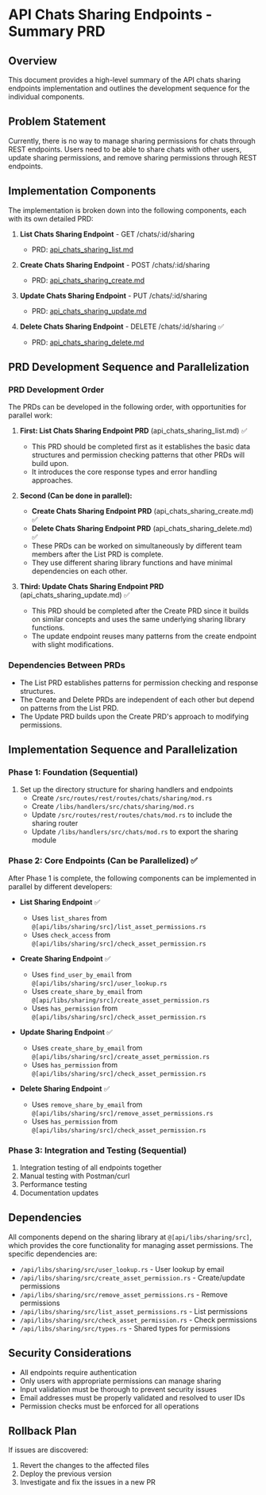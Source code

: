 # API Chats Sharing Endpoints - Summary PRD

## Overview
This document provides a high-level summary of the API chats sharing endpoints implementation and outlines the development sequence for the individual components.

## Problem Statement
Currently, there is no way to manage sharing permissions for chats through REST endpoints. Users need to be able to share chats with other users, update sharing permissions, and remove sharing permissions through REST endpoints.

## Implementation Components
The implementation is broken down into the following components, each with its own detailed PRD:

1. **List Chats Sharing Endpoint** - GET /chats/:id/sharing
   - PRD: [api_chats_sharing_list.md](/Users/dallin/buster/buster/api/prds/active/api_chats_sharing_list.md)

2. **Create Chats Sharing Endpoint** - POST /chats/:id/sharing
   - PRD: [api_chats_sharing_create.md](/Users/dallin/buster/buster/api/prds/active/api_chats_sharing_create.md)

3. **Update Chats Sharing Endpoint** - PUT /chats/:id/sharing
   - PRD: [api_chats_sharing_update.md](/Users/dallin/buster/buster/api/prds/active/api_chats_sharing_update.md)

4. **Delete Chats Sharing Endpoint** - DELETE /chats/:id/sharing ✅
   - PRD: [api_chats_sharing_delete.md](/Users/dallin/api_chats_sharing_delete/api/prds/active/api_chats_sharing_delete.md)

## PRD Development Sequence and Parallelization

### PRD Development Order
The PRDs can be developed in the following order, with opportunities for parallel work:

1. **First: List Chats Sharing Endpoint PRD** (api_chats_sharing_list.md) ✅
   - This PRD should be completed first as it establishes the basic data structures and permission checking patterns that other PRDs will build upon.
   - It introduces the core response types and error handling approaches.

2. **Second (Can be done in parallel):**
   - **Create Chats Sharing Endpoint PRD** (api_chats_sharing_create.md) ✅
   - **Delete Chats Sharing Endpoint PRD** (api_chats_sharing_delete.md) ✅
   - These PRDs can be worked on simultaneously by different team members after the List PRD is complete.
   - They use different sharing library functions and have minimal dependencies on each other.

3. **Third: Update Chats Sharing Endpoint PRD** (api_chats_sharing_update.md) ✅
   - This PRD should be completed after the Create PRD since it builds on similar concepts and uses the same underlying sharing library functions.
   - The update endpoint reuses many patterns from the create endpoint with slight modifications.

### Dependencies Between PRDs
- The List PRD establishes patterns for permission checking and response structures.
- The Create and Delete PRDs are independent of each other but depend on patterns from the List PRD.
- The Update PRD builds upon the Create PRD's approach to modifying permissions.

## Implementation Sequence and Parallelization

### Phase 1: Foundation (Sequential)
1. Set up the directory structure for sharing handlers and endpoints
   - Create `/src/routes/rest/routes/chats/sharing/mod.rs`
   - Create `/libs/handlers/src/chats/sharing/mod.rs`
   - Update `/src/routes/rest/routes/chats/mod.rs` to include the sharing router
   - Update `/libs/handlers/src/chats/mod.rs` to export the sharing module

### Phase 2: Core Endpoints (Can be Parallelized) ✅
After Phase 1 is complete, the following components can be implemented in parallel by different developers:

- **List Sharing Endpoint** ✅
  - Uses `list_shares` from `@[api/libs/sharing/src]/list_asset_permissions.rs`
  - Uses `check_access` from `@[api/libs/sharing/src]/check_asset_permission.rs`

- **Create Sharing Endpoint** ✅
  - Uses `find_user_by_email` from `@[api/libs/sharing/src]/user_lookup.rs`
  - Uses `create_share_by_email` from `@[api/libs/sharing/src]/create_asset_permission.rs`
  - Uses `has_permission` from `@[api/libs/sharing/src]/check_asset_permission.rs`

- **Update Sharing Endpoint** ✅
  - Uses `create_share_by_email` from `@[api/libs/sharing/src]/create_asset_permission.rs`
  - Uses `has_permission` from `@[api/libs/sharing/src]/check_asset_permission.rs`

- **Delete Sharing Endpoint** ✅
  - Uses `remove_share_by_email` from `@[api/libs/sharing/src]/remove_asset_permissions.rs`
  - Uses `has_permission` from `@[api/libs/sharing/src]/check_asset_permission.rs`

### Phase 3: Integration and Testing (Sequential)
1. Integration testing of all endpoints together
2. Manual testing with Postman/curl
3. Performance testing
4. Documentation updates

## Dependencies
All components depend on the sharing library at `@[api/libs/sharing/src]`, which provides the core functionality for managing asset permissions. The specific dependencies are:

- `/api/libs/sharing/src/user_lookup.rs` - User lookup by email
- `/api/libs/sharing/src/create_asset_permission.rs` - Create/update permissions
- `/api/libs/sharing/src/remove_asset_permissions.rs` - Remove permissions
- `/api/libs/sharing/src/list_asset_permissions.rs` - List permissions
- `/api/libs/sharing/src/check_asset_permission.rs` - Check permissions
- `/api/libs/sharing/src/types.rs` - Shared types for permissions

## Security Considerations
- All endpoints require authentication
- Only users with appropriate permissions can manage sharing
- Input validation must be thorough to prevent security issues
- Email addresses must be properly validated and resolved to user IDs
- Permission checks must be enforced for all operations

## Rollback Plan
If issues are discovered:
1. Revert the changes to the affected files
2. Deploy the previous version
3. Investigate and fix the issues in a new PR
